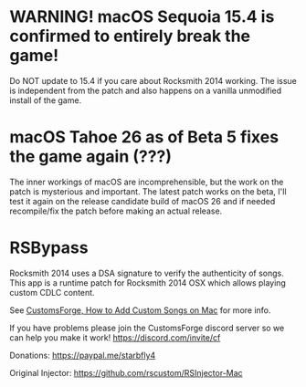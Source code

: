 # WARNING! macOS Sequoia 15.4 is confirmed to entirely break the game!
Do NOT update to 15.4 if you care about Rocksmith 2014 working.
The issue is independent from the patch and also happens on a vanilla unmodified install of the game.

# macOS Tahoe 26 as of Beta 5 fixes the game again (???)
The inner workings of macOS are incomprehensible, but the work on the patch is mysterious and important. The latest patch works on the beta, I'll test it again on the release candidate build of macOS 26 and if needed recompile/fix the patch before making an actual release.

# RSBypass
Rocksmith 2014 uses a DSA signature to verify the authenticity of songs.
This app is a runtime patch for Rocksmith 2014 OSX which allows playing
custom CDLC content.

See [CustomsForge, How to Add Custom Songs on Mac](https://customsforge.com/index.php/topic/33889-how-to-add-custom-songs-on-mac/?p=81067) for more info.

If you have problems please join the CustomsForge discord server so we can help you make it work!
https://discord.com/invite/cf

Donations: https://paypal.me/starbfly4

Original Injector: https://github.com/rscustom/RSInjector-Mac
